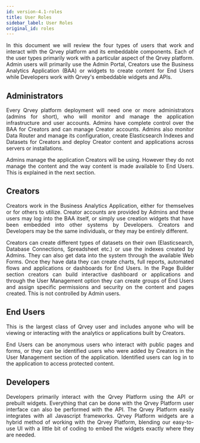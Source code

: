 ```yaml
---
id: version-4.1-roles
title: User Roles
sidebar_label: User Roles
original_id: roles
---
```


<div style="text-align: justify">

In this document we will review the four types of users that work and interact with the Qrvey platform and its embeddable components. Each of the user types primarily work with a particular aspect of the Qrvey platform. Admin users will primarily use the Admin Portal,  Creators use the Business Analytics Application (BAA) or widgets to create content for End Users while Developers work with Qrvey's  embeddable widgets and APIs.

## Administrators
Every Qrvey platform deployment will need one or more administrators (admins for short), who will monitor and manage the application infrastructure and user accounts. Admins have complete control over the BAA for Creators and can manage Creator accounts. Admins also monitor Data Router and manage its configuration, create Elasticsearch Indexes and Datasets for Creators and deploy Creator content and applications across servers or installations.

Admins manage the application Creators will be using. However they do not manage the content and the way content is made available to End Users. This is explained in the next section.

## Creators
Creators work in the Business Analytics Application, either for themselves or for others to utilize. Creator accounts are provided by Admins and these users may log into the BAA itself, or simply use creation widgets that have been embedded into other systems by Developers. Creators and Developers may be the same individuals, or they may be entirely different.

Creators can create different types of datasets on their own (Elasticsearch, Database Connections, Spreadsheet etc.) or use the indexes created by Admins. They can also get data into the system through the available Web Forms. Once they have data they can create charts, full reports, automated flows and applications or dashboards for End Users. In the Page Builder section creators can build interactive dashboard or applications and through the User Management option they can create groups of End Users and assign specific permissions and security on the content and pages created. This is not controlled by Admin users.

## End Users
This is the largest class of Qrvey user and includes anyone who will be viewing or interacting with the analytics or applications built by Creators.

End Users can be anonymous users who interact with public pages and forms, or they can be identified users who were added by Creators in the User Management section of the application. Identified users can log in to the application to access protected content.

## Developers
Developers primarily interact with the Qrvey Platform using the API or prebuilt widgets. Everything that can be done with the Qrvey Platform user interface can also be performed with the API. The Qrvey Platform easily integrates with all Javascript frameworks. Qrvey Platform widgets are a hybrid method of working with the Qrvey Platform, blending our easy-to-use UI with a little bit of coding to embed the widgets exactly where they are needed.